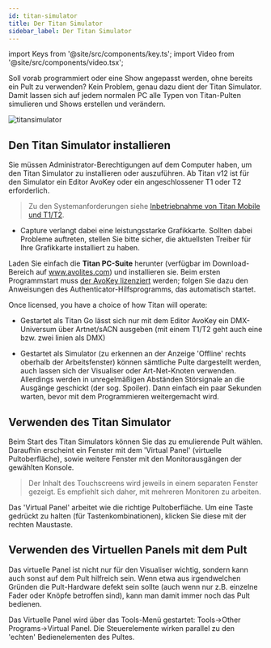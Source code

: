 ```yaml
---
id: titan-simulator
title: Der Titan Simulator
sidebar_label: Der Titan Simulator
---
```


import Keys from '@site/src/components/key.ts';
import Video from '@site/src/components/video.tsx';

Soll vorab programmiert oder eine Show angepasst werden, ohne bereits
ein Pult zu verwenden? Kein Problem, genau dazu dient der Titan
Simulator. Damit lassen sich auf jedem normalen PC alle Typen von
Titan-Pulten simulieren und Shows erstellen und verändern.

![titansimulator](/docs/images/Titan-Simulator.jpeg)

## Den Titan Simulator installieren

Sie müssen Administrator-Berechtigungen auf dem Computer haben, um den
Titan Simulator zu installieren oder auszuführen. Ab Titan v12 ist für
den Simulator ein Editor AvoKey oder ein angeschlossener T1 oder T2
erforderlich.


> 	Zu den Systemanforderungen siehe [Inbetriebnahme von Titan Mobile und T1/T2](../titan-basics.md#inbetriebnahme-von-titan-mobile-und-t1t2).                 

- 	Capture verlangt dabei eine leistungsstarke Grafikkarte. Sollten dabei 
	Probleme auftreten, stellen Sie bitte sicher, die aktuellsten Treiber
	für Ihre Grafikkarte installiert zu haben.   

Laden Sie einfach die **Titan PC-Suite** herunter (verfügbar im
Download-Bereich auf www.avolites.com) und installieren sie. Beim ersten
Programmstart muss [der AvoKey lizenziert](../system-settings/recovering-reinstalling-the-console#software-lizenzierung) werden; folgen Sie dazu den
Anweisungen des Authenticator-Hilfsprogramms, das automatisch startet.

Once licensed, you have a choice of how Titan will operate:

-   Gestartet als Titan Go lässt sich nur mit dem Editor AvoKey ein
    DMX-Universum über Artnet/sACN ausgeben (mit einem T1/T2 geht auch
    eine bzw. zwei linien als DMX)

-   Gestartet als Simulator (zu erkennen an der Anzeige 'Offline' rechts
    oberhalb der Arbeitsfenster) können sämtliche Pulte dargestellt
    werden, auch lassen sich der Visualiser oder Art-Net-Knoten
    verwenden. Allerdings werden in unregelmäßigen Abständen Störsignale
    an die Ausgänge geschickt (der sog. Spoiler). Dann einfach ein paar
    Sekunden warten, bevor mit dem Programmieren weitergemacht wird.

## Verwenden des Titan Simulator

Beim Start des Titan Simulators können Sie das zu emulierende Pult
wählen. Daraufhin erscheint ein Fenster mit dem 'Virtual Panel'
(virtuelle Pultoberfläche), sowie weitere Fenster mit den
Monitorausgängen der gewählten Konsole.

> Der Inhalt des Touchscreens wird jeweils in einem separaten Fenster gezeigt. Es empfiehlt sich daher, mit mehreren Monitoren zu arbeiten.

Das 'Virtual Panel' arbeitet wie die richtige Pultoberfläche. Um eine
Taste gedrückt zu halten (für Tastenkombinationen), klicken Sie diese
mit der rechten Maustaste.

## Verwenden des Virtuellen Panels mit dem Pult

Das virtuelle Panel ist nicht nur für den Visualiser wichtig, sondern
kann auch sonst auf dem Pult hilfreich sein. Wenn etwa aus irgendwelchen
Gründen die Pult-Hardware defekt sein sollte (auch wenn nur z.B.
einzelne Fader oder Knöpfe betroffen sind), kann man damit immer noch
das Pult bedienen.

Das Virtuelle Panel wird über das Tools-Menü gestartet: Tools-\>Other
Programs-\>Virtual Panel. Die Steuerelemente wirken parallel zu den
'echten' Bedienelementen des Pultes.
